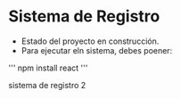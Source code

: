 <h1> Sistema de Registro</h1>

- Estado del proyecto en construcción.
- Para ejecutar eln sistema, debes poener:

''' npm install react '''

sistema de registro 2
